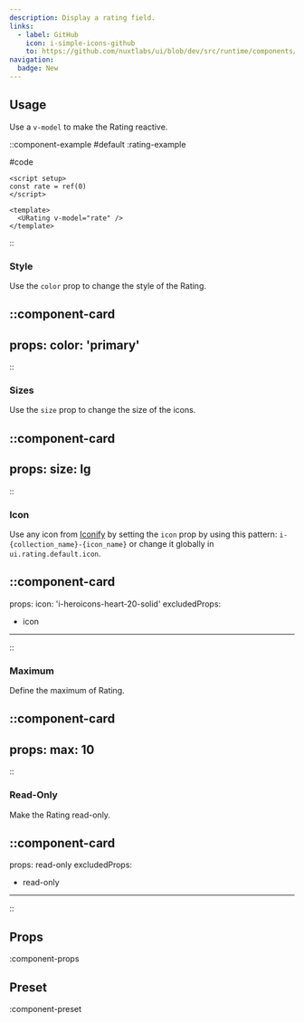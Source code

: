 ```yaml
---
description: Display a rating field.
links:
  - label: GitHub
    icon: i-simple-icons-github
    to: https://github.com/nuxtlabs/ui/blob/dev/src/runtime/components/forms/Rating.vue
navigation:
  badge: New
---
```


## Usage

Use a `v-model` to make the Rating reactive.

::component-example
#default
:rating-example

#code
```vue
<script setup>
const rate = ref(0)
</script>

<template>
  <URating v-model="rate" />
</template>
```
::

### Style

Use the `color` prop to change the style of the Rating.

::component-card
---
props:
  color: 'primary'
---
::

### Sizes

Use the `size` prop to change the size of the icons.

::component-card
---
props:
  size: lg
---
::

### Icon

Use any icon from [Iconify](https://icones.js.org) by setting the `icon` prop by using this pattern: `i-{collection_name}-{icon_name}` or change it globally in `ui.rating.default.icon`.

::component-card
---
props:
  icon: 'i-heroicons-heart-20-solid'
excludedProps:
  - icon
---
::

### Maximum

Define the maximum of Rating.

::component-card
---
props:
  max: 10
---
::

### Read-Only

Make the Rating read-only.

::component-card
---
props:
  read-only
excludedProps:
  - read-only
---
::

## Props

:component-props

## Preset

:component-preset
